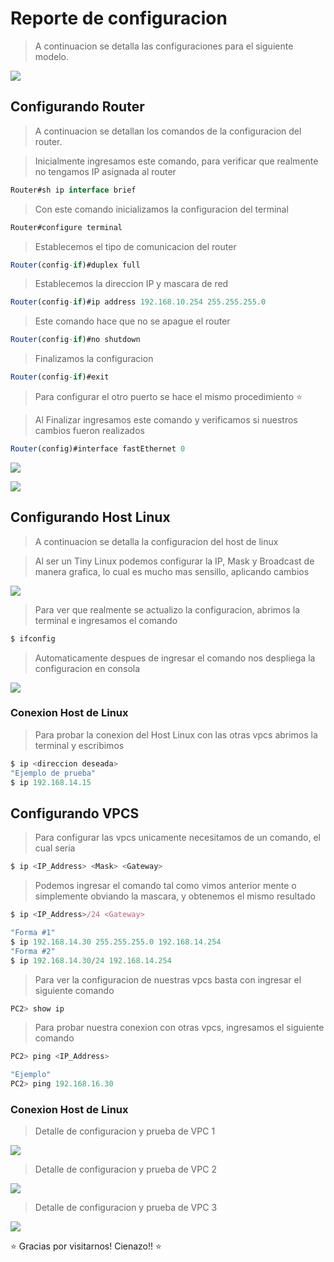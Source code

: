# Reporte de configuracion

> A continuacion se detalla las configuraciones para el siguiente modelo.

![](https://github.com/alexdevep/Recursos/blob/master/modelo.JPG)

## Configurando Router

> A continuacion se detallan los comandos de la configuracion del router.

> Inicialmente ingresamos este comando, para verificar que realmente no tengamos IP asignada al router

```javascript
Router#sh ip interface brief
```

> Con este comando inicializamos la configuracion del terminal
```javascript
Router#configure terminal
```

> Establecemos el tipo de comunicacion del router
```javascript
Router(config-if)#duplex full
```


> Establecemos la direccion IP y mascara de red
```javascript
Router(config-if)#ip address 192.168.10.254 255.255.255.0
```


> Este comando hace que no se apague el router
```javascript
Router(config-if)#no shutdown
```


> Finalizamos la configuracion
```javascript
Router(config-if)#exit
```

> Para configurar el otro puerto se hace el mismo procedimiento :star:

> Al Finalizar ingresamos este comando y verificamos si nuestros cambios fueron realizados
```javascript
Router(config)#interface fastEthernet 0
```

![](https://github.com/alexdevep/Recursos/blob/master/r2.JPG)

![](https://github.com/alexdevep/Recursos/blob/master/r1.JPG)


## Configurando Host Linux

> A continuacion se detalla la configuracion del host de linux

> Al ser un Tiny Linux podemos configurar la IP, Mask y Broadcast de manera grafica, lo cual es mucho mas sensillo, aplicando cambios

![](https://github.com/alexdevep/Recursos/blob/master/p1.JPG)

> Para ver que realmente se actualizo la configuracion, abrimos la terminal e ingresamos el comando

```javascript
$ ifconfig
```

> Automaticamente despues de ingresar el comando nos despliega la configuracion en consola

![](https://github.com/alexdevep/Recursos/blob/master/p2.JPG)

### Conexion Host de Linux

> Para probar la conexion del Host Linux con las otras vpcs abrimos la terminal y escribimos

```javascript
$ ip <direccion deseada>
"Ejemplo de prueba"
$ ip 192.168.14.15
```

## Configurando VPCS

> Para configurar las vpcs unicamente necesitamos de un comando, el cual seria 

```javascript
$ ip <IP_Address> <Mask> <Gateway>
```

> Podemos ingresar el comando tal como vimos anterior mente o simplemente obviando la mascara, y obtenemos el mismo resultado

```javascript
$ ip <IP_Address>/24 <Gateway>
```

```javascript
"Forma #1"
$ ip 192.168.14.30 255.255.255.0 192.168.14.254
"Forma #2"
$ ip 192.168.14.30/24 192.168.14.254
```

> Para ver la configuracion de nuestras vpcs basta con ingresar el siguiente comando

```javascript
PC2> show ip
```

> Para probar nuestra conexion con otras vpcs, ingresamos el siguiente comando

```javascript
PC2> ping <IP_Address>

"Ejemplo"
PC2> ping 192.168.16.30
```

### Conexion Host de Linux

> Detalle de configuracion y prueba de VPC 1

![](https://github.com/alexdevep/Recursos/blob/master/p4.JPG)

> Detalle de configuracion y prueba de VPC 2

![](https://github.com/alexdevep/Recursos/blob/master/p5.JPG)

> Detalle de configuracion y prueba de VPC 3

![](https://github.com/alexdevep/Recursos/blob/master/p6.JPG)


:star: Gracias por visitarnos! Cienazo!! :star:
